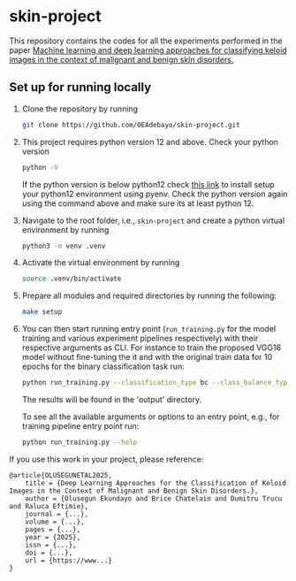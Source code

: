 # skin-project
This repository contains the codes for all the experiments performed in the paper [Machine learning and deep learning approaches for classifying keloid images in the context of malignant and benign skin disorders.](https://www...)


## Set up for running locally
1. Clone the repository by running
    ```bash
    git clone https://github.com/OEAdebayo/skin-project.git
    ```

1. This project requires python version 12 and above. Check your python version
    ```bash
    python -V
    ```
    If the python version is below python12 check [this link](https://github.com/pyenv/pyenv) to install setup your python12 environment using pyenv.
    Check the python version again using the command above and make sure its at least python 12.

1. Navigate to the root folder, i.e., `skin-project` and create a python virtual environment by running

    ```bash
    python3 -m venv .venv
    ``` 
1. Activate the virtual environment by running
    ```bash
    source .venv/bin/activate
    ```
1. Prepare all modules and required directories by running the following:
    ```bash
    make setup
    ```

1. You can then start running entry point (`run_training.py` for the model training and various experiment pipelines respectively) with their respective arguments as CLI. For instance to train the proposed VGG16 model without fine-tuning the it and with the original train data for 10 epochs for the binary classification task run:
    ```bash
    python run_training.py --classification_type bc --class_balance_type none
    ```
    The results will be found in the 'output' directory.

    To see all the available arguments or options to an entry point, e.g., for training pipeline entry point run:
    ```bash
    python run_training.py --help
    ```
If you use this work in your project, please reference:

    @article{OLUSEGUNETAL2025,
        title = {Deep Learning Approaches for the Classification of Keloid Images in the Context of Malignant and Benign Skin Disorders.},
        author = {Olusegun Ekundayo and Brice Chatelain and Dumitru Trucu and Raluca Eftimie},
        journal = {...},
        volume = {...},
        pages = {...},
        year = {2025},
        issn = {...},
        doi = {...},
        url = {https://www...}
    }